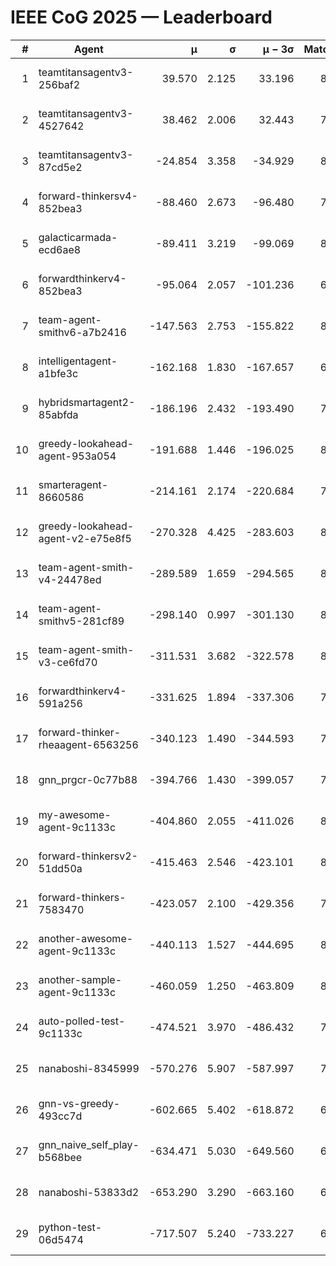 # IEEE CoG 2025 — Leaderboard

| # | Agent | μ | σ | μ − 3σ | Matches | Updated |
|---:|---|---:|---:|---:|---:|---|
| 1 | teamtitansagentv3-256baf2 | 39.570 | 2.125 | 33.196 | 8520 | 2025-08-20 10:14 |
| 2 | teamtitansagentv3-4527642 | 38.462 | 2.006 | 32.443 | 7874 | 2025-08-20 10:14 |
| 3 | teamtitansagentv3-87cd5e2 | -24.854 | 3.358 | -34.929 | 8906 | 2025-08-20 10:14 |
| 4 | forward-thinkersv4-852bea3 | -88.460 | 2.673 | -96.480 | 7012 | 2025-08-20 10:14 |
| 5 | galacticarmada-ecd6ae8 | -89.411 | 3.219 | -99.069 | 8300 | 2025-08-20 10:14 |
| 6 | forwardthinkerv4-852bea3 | -95.064 | 2.057 | -101.236 | 6733 | 2025-08-20 10:14 |
| 7 | team-agent-smithv6-a7b2416 | -147.563 | 2.753 | -155.822 | 8160 | 2025-08-20 10:14 |
| 8 | intelligentagent-a1bfe3c | -162.168 | 1.830 | -167.657 | 6920 | 2025-08-20 10:14 |
| 9 | hybridsmartagent2-85abfda | -186.196 | 2.432 | -193.490 | 7590 | 2025-08-20 10:14 |
| 10 | greedy-lookahead-agent-953a054 | -191.688 | 1.446 | -196.025 | 8124 | 2025-08-20 10:14 |
| 11 | smarteragent-8660586 | -214.161 | 2.174 | -220.684 | 7049 | 2025-08-20 10:14 |
| 12 | greedy-lookahead-agent-v2-e75e8f5 | -270.328 | 4.425 | -283.603 | 8044 | 2025-08-20 10:14 |
| 13 | team-agent-smith-v4-24478ed | -289.589 | 1.659 | -294.565 | 8862 | 2025-08-20 10:14 |
| 14 | team-agent-smithv5-281cf89 | -298.140 | 0.997 | -301.130 | 8440 | 2025-08-20 10:14 |
| 15 | team-agent-smith-v3-ce6fd70 | -311.531 | 3.682 | -322.578 | 8982 | 2025-08-20 10:14 |
| 16 | forwardthinkerv4-591a256 | -331.625 | 1.894 | -337.306 | 7298 | 2025-08-20 10:14 |
| 17 | forward-thinker-rheaagent-6563256 | -340.123 | 1.490 | -344.593 | 7660 | 2025-08-20 10:14 |
| 18 | gnn_prgcr-0c77b88 | -394.766 | 1.430 | -399.057 | 7650 | 2025-08-20 10:14 |
| 19 | my-awesome-agent-9c1133c | -404.860 | 2.055 | -411.026 | 8680 | 2025-08-20 10:14 |
| 20 | forward-thinkersv2-51dd50a | -415.463 | 2.546 | -423.101 | 8500 | 2025-08-20 10:14 |
| 21 | forward-thinkers-7583470 | -423.057 | 2.100 | -429.356 | 7640 | 2025-08-20 10:14 |
| 22 | another-awesome-agent-9c1133c | -440.113 | 1.527 | -444.695 | 8960 | 2025-08-20 10:14 |
| 23 | another-sample-agent-9c1133c | -460.059 | 1.250 | -463.809 | 8000 | 2025-08-20 10:14 |
| 24 | auto-polled-test-9c1133c | -474.521 | 3.970 | -486.432 | 7940 | 2025-08-20 10:14 |
| 25 | nanaboshi-8345999 | -570.276 | 5.907 | -587.997 | 7020 | 2025-08-20 10:14 |
| 26 | gnn-vs-greedy-493cc7d | -602.665 | 5.402 | -618.872 | 6620 | 2025-08-20 10:14 |
| 27 | gnn_naive_self_play-b568bee | -634.471 | 5.030 | -649.560 | 6880 | 2025-08-20 10:14 |
| 28 | nanaboshi-53833d2 | -653.290 | 3.290 | -663.160 | 6200 | 2025-08-20 10:14 |
| 29 | python-test-06d5474 | -717.507 | 5.240 | -733.227 | 6790 | 2025-08-20 10:14 |
